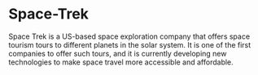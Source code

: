 # Space-Trek
Space Trek is a US-based space exploration company that offers space tourism tours to different planets in the solar system. It is one of the first companies to offer such tours, and it is currently developing new technologies to make space travel more accessible and affordable.
